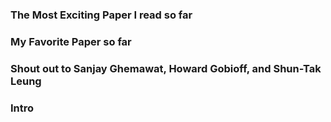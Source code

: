 ### **The Most Exciting Paper I read so far**
### **My Favorite Paper so far**
### **Shout out to Sanjay Ghemawat, Howard Gobioff, and Shun-Tak Leung** 

### Intro

